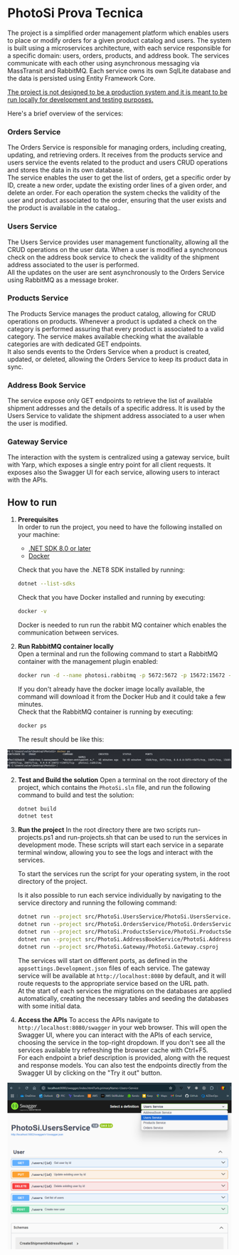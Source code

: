 # PhotoSi Prova Tecnica
The project is a simplified order management platform which enables users to place or modify orders for a given product catalog and users. The system is built using a microservices architecture, with each service responsible for a specific domain: users, orders, products, and address book. The services communicate with each other using asynchronous messaging via MassTransit and RabbitMQ.
Each service owns its own SqlLite database and the data is persisted using Entity Framework Core.

<u>The project is not designed to be a production system and it is meant to be run locally for development and testing purposes.</u>

Here's a brief overview of the services:
### Orders Service
The Orders Service is responsible for managing orders, including creating, updating, and retrieving orders. It receives from the products service and users service the events related to the product and users CRUD operations and stores the data in its own database.<br>
The service enables the user to get the list of orders, get a specific order by ID, create a new order, update the existing order lines of a given order, and delete an order. For each operation the system checks the validity of the user and product associated to the order, ensuring that the user exists and the product is available in the catalog..<br>

### Users Service
The Users Service provides user management functionality, allowing all the CRUD operations on the user data. When a user is modified a synchronous check on the address book service to check the validity of the shipment address associated to the user is performed.<br>
All the updates on the user are sent asynchronously to the Orders Service using RabbitMQ as a message broker.

### Products Service
The Products Service manages the product catalog, allowing for CRUD operations on products. Whenever a product is updated a check on the category is performed assuring that every product is associated to a valid category. The service makes available checking what the available categories are with dedicated GET endpoints. <br>
It also sends events to the Orders Service when a product is created, updated, or deleted, allowing the Orders Service to keep its product data in sync.

### Address Book Service
The service expose only GET endpoints to retrieve the list of available shipment addresses and the details of a specific address. It is used by the Users Service to validate the shipment address associated to a user when the user is modified.<br>

### Gateway Service
The interaction with the system is centralized using a gateway service, built with Yarp, which exposes a single entry point for all client requests. It exposes also the Swagger UI for each service, allowing users to interact with the APIs.

## How to run

1. **Prerequisites**<br>
   In order to run the project, you need to have the following installed on your machine:
   - [.NET SDK 8.0 or later](https://dotnet.microsoft.com/download)
   - [Docker](https://www.docker.com/get-started)

   Check that you have the .NET8 SDK installed by running:
   ```sh
   dotnet --list-sdks
   ```
   Check that you have Docker installed and running by executing:
   ```sh
   docker -v
   ```
   Docker is needed to run run the rabbit MQ container which enables the communication between services.

2. **Run RabbitMQ container locally**<br>
   Open a terminal and run the following command to start a RabbitMQ container with the management plugin enabled:
   ```sh
   docker run -d --name photosi.rabbitmq -p 5672:5672 -p 15672:15672 -e RABBITMQ_DEFAULT_USER=photosi -e RABBITMQ_DEFAULT_PASS=photosi rabbitmq:3-management
   ```
   If you don't already have the docker image locally available, the command will download it from the Docker Hub and it could take a few minutes.<br>
   Check that the RabbitMQ container is running by executing:
   ```sh
   docker ps
   ```
   The result should be like this:
   
![RabbitMQ container running](assets/docker-check.png)

2. **Test and Build the solution**
   Open a terminal on the root directory of the project, which contains the `PhotoSi.sln` file, and run the following command to build and test the solution:

   ```sh
   dotnet build
   dotnet test
   ```

3. **Run the project**
   In the root directory there are two scripts run-projects.ps1 and run-projects.sh that can be used to run the services in development mode. These scripts will start each service in a separate terminal window, allowing you to see the logs and interact with the services.<br>

   To start the services run the script for your operating system, in the root directory of the project.<br>

   Is it also possible to run each service individually by navigating to the service directory and running the following command:

   ```sh
   dotnet run --project src/PhotoSi.UsersService/PhotoSi.UsersService.csproj
   dotnet run --project src/PhotoSi.OrdersService/PhotoSi.OrdersService.csproj
   dotnet run --project src/PhotoSi.ProductsService/PhotoSi.ProductsService.csproj
   dotnet run --project src/PhotoSi.AddressBookService/PhotoSi.AddressBookService.csproj
   dotnet run --project src/PhotoSi.Gateway/PhotoSi.Gateway.csproj
   ```

   The services will start on different ports, as defined in the `appsettings.Development.json` files of each service. The gateway service will be available at `http://localhost:8080` by default, and it will route requests to the appropriate service based on the URL path.<br>
   At the start of each services the migrations on the databases are applied automatically, creating the necessary tables and seeding the databases with some initial data.<br>


5. **Access the APIs**
   To access the APIs navigate to `http://localhost:8080/swagger` in your web browser. This will open the Swagger UI, where you can interact with the APIs of each service, choosing the service in the top-right dropdown. If you don't see all the services available try refreshing the browser cache with Ctrl+F5.<br>
   For each endpoint a brief description is provided, along with the request and response models. You can also test the endpoints directly from the Swagger UI by clicking on the "Try it out" button.<br>

![Swagger docs](assets/swagger.png)
